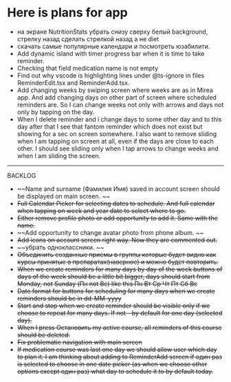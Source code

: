 # Here is plans for app

- на экране NutritionStats убрать снизу сверху белый background, стрелку назад сделать стрелкой назад а не diet
- скачать самые популярные календари и посмотреть юзабилити. 
- Add dynamic island with timer progress bar when it is time to take reminder. 
- Checking that field medication name is not empty
- Find out why vscode is highlighting lines under @ts-ignore in files ReminderEdit.tsx and ReminderAdd.tsx.
- Add changing weeks by swiping screen where weeks are as in Mirea app. And add changing days on other part of screen where scheduled reminders are. So I can change weeks not only with arrows and days not only by tapping on the day.
- When I delete reminder and i change days to some other day and to this day after that I see that fantom reminder which does not exist but showing for a sec on screen somewhere. I also want to remove sliding when I am tapping on screen at all, even if the days are close to each other. I should see sliding only when I tap arrows to change weeks and when I am sliding the screen.

---

BACKLOG

- ~~Name and surname (Фамилия Имя) saved in account screen should be displayed on main screen. ~~
- ~~Full Calendar Picker for selecting dates to schedule. And full calendar when tapping on week and year date to select where to go.~~
- ~~Either remove profile photo or add opportunity to add it. Same with the name.~~
- ~~Add opportunity to change avatar photo from phone album. ~~
- ~~Add icons on account screen right way. Now they are commented out.~~
- ~~убрать одноклассники. ~~
- ~~Объединить созданные приемы в группы которые будет видно как курсы принятые в препаратах(наверное) и можно будет повторить.~~
- ~~When we create reminders for many days by day of the week buttons of days of the week should be a little bit bigger, days should start from Monday, not Sunday (Пн not Вс) like this Пн Вт Ср Чт Пт Сб Вс~~
- ~~Date format for buttons for scheduling for many days when we create reminders should be in dd-MM-yyyy~~
- ~~Start and stop when we create reminder should be visible only if we choose to repeat for many days. If not - by default for one day (selected day).~~
- ~~When I press Остановить my active course, all reminders of this course should be deleted.~~
- ~~Fix problematic navigation with main screen~~
- ~~If medication course was last one day we should allow user which day to plan it. I am thinking about adding to ReminderAdd screen if один раз is selected to choose in one date picker (as when we choose other options except один раз) what day to schedule it to by default today.~~
